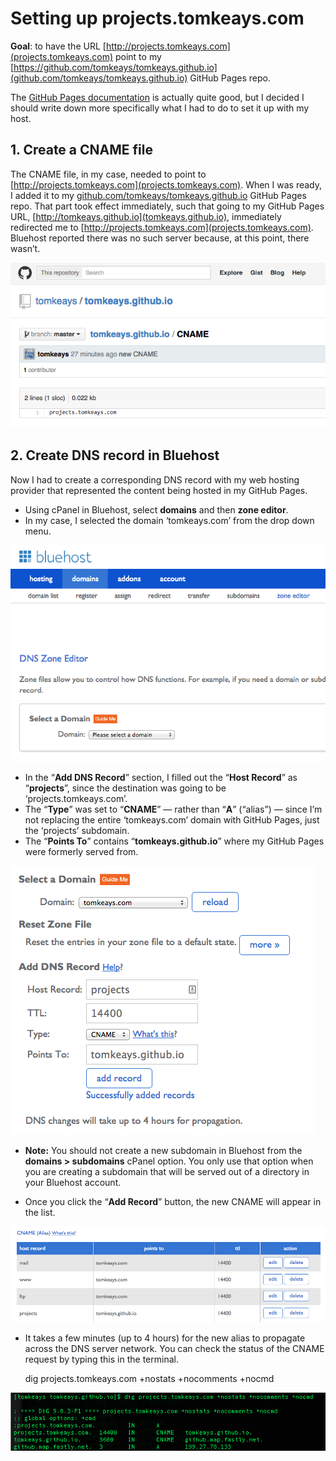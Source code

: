 # Setting up projects.tomkeays.com

**Goal**: to have the URL [http://projects.tomkeays.com](projects.tomkeays.com) point to my [https://github.com/tomkeays/tomkeays.github.io](github.com/tomkeays/tomkeays.github.io) GitHub Pages repo.

The [GitHub Pages documentation](https://pages.github.com/) is actually quite good, but I decided I should write down more specifically what I had to do to set it up with my host.

## 1. Create a CNAME file

The CNAME file, in my case, needed to point to [http://projects.tomkeays.com](projects.tomkeays.com). When I was ready, I added it to my [github.com/tomkeays/tomkeays.github.io](https://github.com/tomkeays/tomkeays.github.io) GitHub Pages repo. That part took effect immediately, such that going to my GitHub Pages URL, [http://tomkeays.github.io](tomkeays.github.io), immediately redirected me to [http://projects.tomkeays.com](projects.tomkeays.com). Bluehost reported there was no such server because, at this point, there wasn’t. 

![CNAME file in GitHub](./img/github-cname-02.png)

## 2. Create DNS record in Bluehost

Now I had to create a corresponding DNS record with my web hosting provider that represented the content being hosted in my GitHub Pages. 

- Using cPanel in Bluehost, select **domains** and then **zone editor**. 
- In my case, I selected the domain ‘tomkeays.com’ from the drop down menu. 

![zone editor](./img/bluehost-dns-01.png)

- In the “**Add DNS Record**” section, I filled out the “**Host Record**” as “**projects**”, since the destination was going to be ‘projects.tomkeays.com’. 
- The “**Type**” was set to “**CNAME**” — rather than “**A**” (“alias”) — since I’m not replacing the entire ‘tomkeays.com’ domain with GitHub Pages, just the ‘projects’ subdomain. 
- The “**Points To**” contains “**tomkeays.github.io**” where my GitHub Pages were formerly served from.  

![Add DNS Record](./img/bluehost-dns-02.png)

- **Note:** You should not create a new subdomain in Bluehost from the **domains > subdomains** cPanel option. You only use that option when you are creating a subdomain that will be served out of a directory in your Bluehost account. 

- Once you click the “**Add Record**” button, the new CNAME will appear in the list. 

![Add Record](./img/bluehost-dns-03.png)

- It takes a few minutes (up to 4 hours) for the new alias to propagate across the DNS server network. You can check the status of the CNAME request by typing this in the terminal. 

    dig projects.tomkeays.com +nostats +nocomments +nocmd

![Dig](./img/dig-cname.png)


